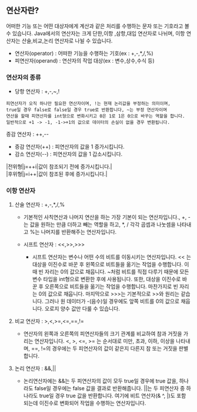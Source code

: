 ## 연산자란?

어떠한 기능 또는 어떤 대상자에게 계산과 같은 처리를 수행하는 문자
또는 기호라고 볼 수 있습니다. Java에서의 연산자는 크게 단한,이항
,삼항,대입 연산자로 나뉘며, 이항 연산자는 산술,비교,논리 연산자로
나뉠 수 있습니다.

- 연산자(operator) : 어떠한 기능을 수행하는 기호(ex : +,-,*,/,%)
- 피연산자(operand) : 연산자의 작업 대상(ex : 변수,상수,수식 등)

### 연산자의 종류
- 당항 연산자 : +,-,~,!
```
피연산자가 오직 하나만 필요한 연산자이며, !는 현재 논리값을 부정하는 의미이며,
true일 경우 false로 false일 경우 true로 반환합니다, ~는 부정 연산자이며
연산을 할때 피연산자를 int형으로 변화시키고 0은 1로 1은 0으로 바꾸는 역할을 합니다.
일반적으로 +1 -> -1, -1->+1의 값으로 데이터의 손실이 없을 경우 변환됩니다.
```
증감 연산자 : ++,--
- 증감 연산자(++) : 피연산자의 값을 1 증가시킵니다.
- 감소 연산자(--) : 피연산자의 값을 1 갑소시킵니다.

|전위형|j=++i|값이 참조되기 전에 증가시킵니다.|   
|후위형|j=i++|값이 참조된 후에 증가시킵니다.|

### 이항 연산자
1) 산술 연산자 : +,-,*,/,%
   - 기본적인 사칙연산과 나머지 연산을 하는 가장 기본이 되는 연산자입니다., 
   +, -는 값을 원하는 만큼 더하고 빼는 역할을 하고, *, / 각각 곱셉과 나눗셈을 나타내고 %는 나머지를 반환해주는 연산자입니다.

   - 시프트 연산자 : <<,>>,>>>
     - 시프트 연산자는 변수나 어떤 수의 비트를 이동시키는 연산자입니다.
     << 는 대상을 이진수로 바꾼 후 왼쪽으로 비트들을 옮기는 작업을 수행합니다.
     이 때 빈 자리는 0의 값으로 채웁니다. ~처럼 비트를 직접 다루기 때문에 모든 변수 타입을 int형으로 변환한 후에 사용됩니다. 
     또한, 대상을 이진수로 바꾼 후 오른쪽으로 비트들을 옮기는 작업을 수행합니다. 마찬가지로 빈 자리는 0의 값으로 채웁니다.
     마지막으로 >>>는 기본적으로 >>와 원리는 같습니다. 그러나 원 데이터가 -(음수)일 경우에도 앞쪽 비트를 0의 값으로 채웁니다.
     오로지 양수 값만 다룰 수 있습니다.
2) 비교 연산자 : >,<,>=,<=,==,!=
    - 연산자의 왼쪽과 오른쪽의 피연산자들의 크기 관계를 비교하여 참과 거짓을 가리는 연산자입니다. 
     <, >, <=, >= 는 순서대로 미만, 초과, 이하, 이상을 나타내며, ==, !=의 경우에는 두 피연산자의 값이 
     같은지 다른지 참 또는 거짓을 판별합니다.

3) 논리 연산자 : &&,||
   - 논리연산자에는 &&는 두 피연산자의 값이 모두 true일 경우에 true 값을, 하나라도 false일 경우에는 false 값을 결과로 반환해줍니다.
   ||는 두 피연산자 중 하나라도 true일 경우 true 값을 반환합니다. 
   여기에 비트 연산자(& ^, |)도 포함 되는데 이진수로 변화되어 작업을 수행하는 연산자입니다.
